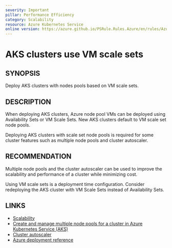 ```yaml
---
severity: Important
pillar: Performance Efficiency
category: Scalability
resource: Azure Kubernetes Service
online version: https://azure.github.io/PSRule.Rules.Azure/en/rules/Azure.AKS.PoolScaleSet/
---
```


# AKS clusters use VM scale sets

## SYNOPSIS

Deploy AKS clusters with nodes pools based on VM scale sets.

## DESCRIPTION

When deploying AKS clusters, Azure node pool VMs can be deployed using Availability Sets or VM Scale Sets.
New AKS clusters default to VM scale set node pools.

Deploying AKS clusters with scale set node pools is required for some cluster features such as multiple node pools and cluster autoscaler.

## RECOMMENDATION

Multiple node pools and the cluster autoscaler can be used to improve the scalability and performance of a cluster while minimizing cost.

Using VM scale sets is a deployment time configuration.
Consider redeploying the AKS cluster with VM Scale Sets instead of Availability Sets.

## LINKS

- [Scalability](https://learn.microsoft.com/azure/architecture/framework/scalability/design-scale)
- [Create and manage multiple node pools for a cluster in Azure Kubernetes Service (AKS)](https://docs.microsoft.com/azure/aks/use-multiple-node-pools)
- [Cluster autoscaler](https://docs.microsoft.com/azure/aks/concepts-scale#cluster-autoscaler)
- [Azure deployment reference](https://docs.microsoft.com/azure/templates/microsoft.containerservice/managedclusters)
